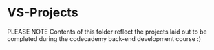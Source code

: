 # VS-Projects
PLEASE NOTE
Contents of this folder reflect the projects laid out to be completed during the codecademy back-end development course :) 
